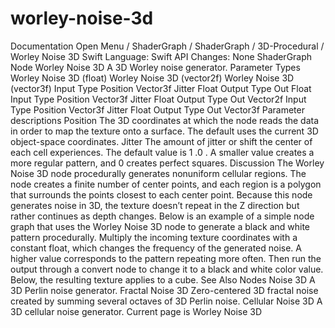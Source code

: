 # worley-noise-3d
 Documentation 
 Open Menu 
/
 ShaderGraph 
/
ShaderGraph
/
 3D-Procedural 
/
 Worley Noise 3D 
Swift
Language: 
Swift
 API Changes: 
None
ShaderGraph Node
Worley Noise 3D
A 3D Worley noise generator.
Parameter Types
 Worley Noise 3D (float) 
 Worley Noise 3D (vector2f) 
 Worley Noise 3D (vector3f) 
Input
Type
Position
Vector3f
Jitter
Float
Output
Type
Out
Float
Input
Type
Position
Vector3f
Jitter
Float
Output
Type
Out
Vector2f
Input
Type
Position
Vector3f
Jitter
Float
Output
Type
Out
Vector3f
Parameter descriptions
Position
The 3D coordinates at which the node reads the data in order to map the texture onto a surface. The default uses the current 3D object-space coordinates.
Jitter
The amount of 
jitter
 or shift the center of each cell experiences. The default value is 
1
.0
. A smaller value creates a more regular pattern, and 
0
 creates perfect squares.
Discussion
The Worley Noise 3D node procedurally generates nonuniform cellular regions. The node creates a finite number of center points, and each region is a polygon that surrounds the points closest to each center point. Because this node generates noise in 3D, the texture doesn’t repeat in the Z direction but rather continues as depth changes. Below is an example of a simple node graph that uses the Worley Noise 3D node to generate a black and white pattern procedurally.
Multiply the incoming texture coordinates with a constant float, which changes the frequency of the generated noise. A higher value corresponds to the pattern repeating more often. Then run the output through a convert node to change it to a black and white color value.
Below, the resulting texture applies to a cube.
See Also
Nodes
Noise 3D
A 3D Perlin noise generator.
Fractal Noise 3D
Zero-centered 3D fractal noise created by summing several octaves of 3D Perlin noise.
Cellular Noise 3D
A 3D cellular noise generator.
 Current page is Worley Noise 3D 